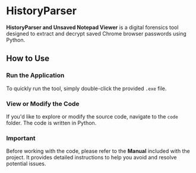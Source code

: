 # HistoryParser

**HistoryParser and Unsaved Notepad Viewer** is a digital forensics tool designed to extract and decrypt saved Chrome browser passwords using Python.

## How to Use

### Run the Application
To quickly run the tool, simply double-click the provided `.exe` file.

### View or Modify the Code
If you'd like to explore or modify the source code, navigate to the `code` folder. The code is written in Python.

### Important
Before working with the code, please refer to the **Manual** included with the project. It provides detailed instructions to help you avoid and resolve potential issues.
